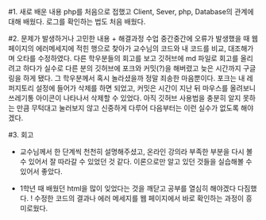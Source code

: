 #1. 새로 배운 내용
php를 처음으로 접했고 Client, Sever, php, Database의 관계에 대해 배웠다. 로그를 확인하는 법도 처음 배웠다.

#2. 문제가 발생하거나 고민한 내용 + 해결과정
수업 중간중간에 오류가 발생했을 때 웹페이지의 에러메세지에 적힌 행으로 찾아가 교수님의 코드와 내 코드를 비교, 대조해가며 오타를 수정하였다.
다른 학우분들의 회고를 보고 깃허브에 md 파일로 회고를 올리려고 하다가 실수로 다른 분의 깃허브에 포크와 커밋(?)을 해버렸고 늦은 시간까지 구글링을 하게 됐다.
그 학우분께서 혹시 놀라셨을까 정말 죄송한 마음뿐이다.
포크는 내 레퍼지토리 설정에 들어가 삭제를 하면 되었고, 커밋은 시간이 지난 뒤 마우스를 올려보니 쓰레기통 아이콘이 나타나서 삭제할 수 있었다.
아직 깃허브 사용법을 충분히 알지 못하는 만큼 무턱대고 눌러보지 않고 신중하게 다루어 다음부터는 이런 실수가 없도록 해야겠다.

#3. 회고
+ 교수님께서 한 단계씩 천천히 설명해주셨고, 온라인 강의라 부족한 부분을 다시 볼 수 있어서 잘 따라갈 수 있었던 것 같다. 이론으로만 알고 있던 것들을 실습해볼 수 있어서 좋았다.
- 1학년 때 배웠던 html을 많이 잊었다는 것을 깨닫고 공부를 열심히 해야겠다 다짐했다.
! 수정한 코드의 결과나 에러 메세지를 웹 페이지에서 바로 확인하는 과정이 흥미로웠다. 
